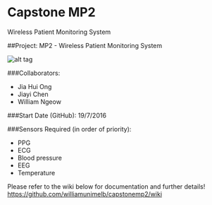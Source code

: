 # Capstone MP2
Wireless Patient Monitoring System

##Project: MP2 - Wireless Patient Monitoring System

![alt tag](https://github.com/williamunimelb/capstonemp2/blob/master/13735744_10154025845734079_1996791215845141750_o.jpg)

###Collaborators: 
- Jia Hui Ong
- Jiayi Chen
- William Ngeow

###Start Date (GitHub): 19/7/2016

###Sensors Required (in order of priority): 
- PPG
- ECG
- Blood pressure
- EEG
- Temperature



Please refer to the wiki below for documentation and further details!  
https://github.com/williamunimelb/capstonemp2/wiki
